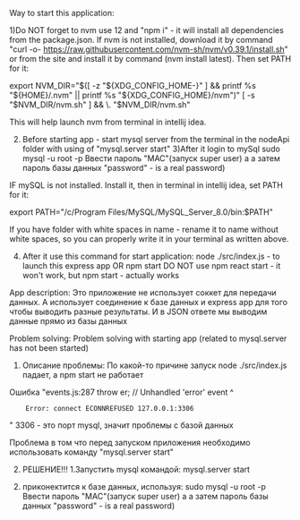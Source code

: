 Way to start this application:

1)Do NOT forget to nvm use 12 and "npm i" - it will install all dependencies from the package.json.
If nvm is not installed, download it by command "curl -o- https://raw.githubusercontent.com/nvm-sh/nvm/v0.39.1/install.sh" or from the site and install it by command (nvm install latest). Then set PATH for it:

export NVM_DIR="$([ -z "${XDG_CONFIG_HOME-}" ] && printf %s "${HOME}/.nvm" || printf %s "${XDG_CONFIG_HOME}/nvm")"
[ -s "$NVM_DIR/nvm.sh" ] && \. "$NVM_DIR/nvm.sh"

This will help launch nvm from terminal in intellij idea.

2) Before starting app - start mysql server from the terminal in the nodeApi folder with using of 
"mysql.server start"
3)After it login to mySql
sudo mysql -u root -p
   Ввести пароль "MAC"(запуск super user)
   а а затем пароль базы данных "password" - is a real password)

IF mySQL is not installed. Install it, then in terminal in intellij idea, set PATH for it:

export PATH="/c/Program Files/MySQL/MySQL_Server_8.0/bin:$PATH"

If you have folder with white spaces in name - rename it to name without white spaces, so you can properly write it in your terminal as written above.

4) After it use this command for start application:
node ./src/index.js - to launch this express app
OR
npm start
DO NOT use npm react start - it won't work, but npm start - actually works

App description:
Это приложение не использует соккет для передачи данных. А использует соединение к базе данных и express app
для того чтобы выводить разные результаты. И в JSON ответе мы выводим данные прямо из базы данных



Problem solving:
Problem solving with starting app (related to mysql.server has not been started)

1) Описание проблемы:
По какой-то причине запуск node ./src/index.js падает, а npm start не работает

Ошибка "events.js:287
              throw er; // Unhandled 'error' event
              ^
        
        Error: connect ECONNREFUSED 127.0.0.1:3306
"
3306 - это порт mysql, значит проблемы с базой данных

Проблема в том что перед запуском приложения необходимо использовать команду "mysql.server start"


2) РЕШЕНИЕ!!!
1.Запустить mysql командой:
  mysql.server start
2. приконектится к базе данных, используя:
   sudo mysql -u root -p
   Ввести пароль "MAC"(запуск super user)
   а а затем пароль базы данных "password" - is a real password)
